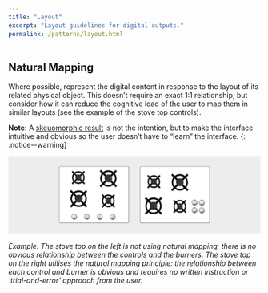 ```yaml
---
title: "Layout"
excerpt: "Layout guidelines for digital outputs."
permalink: /patterns/layout.html
---
```


## Natural Mapping
Where possible, represent the digital content in response to the layout of its related physical object. This doesn’t require an exact 1:1 relationship, but consider how it can reduce the cognitive load of the user to map them in similar layouts (see the example of the stove top controls).

**Note:** A [skeuomorphic result](https://en.wikipedia.org/wiki/Skeuomorph) is not the intention, but to make the interface intuitive and obvious so the user doesn’t have to “learn” the interface.
{: .notice--warning}

![Natural mapping example](/images/mapping-stoves.png)

_Example: The stove top on the left is not using natural mapping; there is no obvious relationship between the controls and the burners. The stove top on the right utilises the natural mapping principle: the relationship between each control and burner is obvious and requires no written instruction or ‘trial-and-error’ approach from the user._


